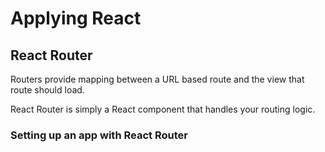 # Applying React

## React Router

Routers provide mapping between a URL based route and the view that route should load.

React Router is simply a React component that handles your routing logic.

### Setting up an app with React Router
